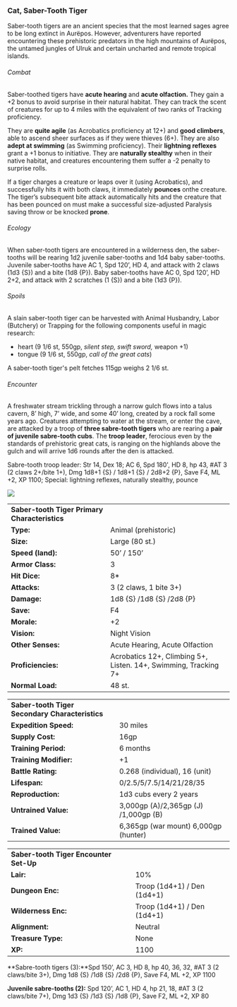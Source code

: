 ### Cat, Saber-Tooth Tiger

Saber-tooth tigers are an ancient species that the most learned sages agree to be long extinct in Aurëpos. However, adventurers have reported encountering these prehistoric predators in the high mountains of Aurëpos, the untamed jungles of Ulruk and certain uncharted and remote tropical islands.

###### Combat

Saber-toothed tigers have **acute hearing** and **acute olfaction.** They gain a +2 bonus to avoid surprise in their natural habitat. They can track the scent of creatures for up to 4 miles with the equivalent of two ranks of Tracking proficiency.

They are **quite agile** (as Acrobatics proficiency at 12+) and **good climbers**, able to ascend sheer surfaces as if they were thieves (6+). They are also **adept at swimming** (as Swimming proficiency). Their **lightning reflexes** grant a +1 bonus to initiative. They are **naturally stealthy** when in their native habitat, and creatures encountering them suffer a -2 penalty to surprise rolls.

If a tiger charges a creature or leaps over it (using Acrobatics), and successfully hits it with both claws, it immediately **pounces** onthe creature. The tiger’s subsequent bite attack automatically hits and the creature that has been pounced on must make a successful size-adjusted Paralysis saving throw or be knocked **prone**.

###### Ecology

When saber-tooth tigers are encountered in a wilderness den, the saber-tooths will be rearing 1d2 juvenile saber-tooths and 1d4 baby saber-tooths. Juvenile saber-tooths have AC 1, Spd 120’, HD 4, and attack with 2 claws (1d3 {S}) and a bite (1d8 {P}). Baby saber-tooths have AC 0, Spd 120’, HD 2+2, and attack with 2 scratches (1 {S}) and a bite (1d3 {P}).

###### Spoils

A slain saber-tooth tiger can be harvested with Animal Husbandry, Labor (Butchery) or Trapping for the following components useful in magic research:

* heart (9 1/6 st, 550gp, *silent step, swift sword,* weapon +1)
* tongue (9 1/6 st, 550gp, *call of the great cats*)

A saber-tooth tiger's pelt fetches 115gp weighs 2 1/6 st.

###### Encounter

A freshwater stream trickling through a narrow gulch flows into a talus cavern, 8’ high, 7’ wide, and some 40’ long, created by a rock fall some years ago. Creatures attempting to water at the stream, or enter the cave, are attacked by a troop of **three sabre-tooth tigers** who are rearing a **pair of juvenile sabre-tooth cubs**. The **troop leader**, ferocious even by the standards of prehistoric great cats, is ranging on the highlands above the gulch and will arrive 1d6 rounds after the den is attacked.

Sabre-tooth troop leader: Str 14, Dex 18; AC 6, Spd 180', HD 8, hp 43, #AT 3 (2 claws 2+/bite 1+), Dmg 1d8+1 {S} / 1d8+1 {S} / 2d8+2 {P}, Save F4, ML +2, XP 1100; Special: lightning reflexes, naturally stealthy, pounce

![](data:image/png;base64...)

|  |  |
| --- | --- |
| **Saber-tooth Tiger Primary Characteristics** | |
| **Type:** | Animal (prehistoric) |
| **Size:** | Large (80 st.) |
| **Speed (land):** | 50’ / 150’ |
| **Armor Class:** | 3 |
| **Hit Dice:** | 8\* |
| **Attacks:** | 3 (2 claws, 1 bite 3+) |
| **Damage:** | 1d8 {S} /1d8 {S} /2d8 {P} |
| **Save:** | F4 |
| **Morale:** | +2 |
| **Vision:** | Night Vision |
| **Other Senses:** | Acute Hearing, Acute Olfaction |
| **Proficiencies:** | Acrobatics 12+, Climbing 5+,  Listen. 14+, Swimming, Tracking 7+ |
| **Normal Load:** | 48 st. |

|  |  |
| --- | --- |
| **Saber-tooth Tiger Secondary Characteristics** | |
| **Expedition Speed:** | 30 miles |
| **Supply Cost:** | 16gp |
| **Training Period:** | 6 months |
| **Training Modifier:** | +1 |
| **Battle Rating:** | 0.268 (individual), 16 (unit) |
| **Lifespan:** | 0/2.5/5/7.5/14/21/28/35 |
| **Reproduction:** | 1d3 cubs every 2 years |
| **Untrained Value:** | 3,000gp (A)/2,365gp (J) /1,000gp (B) |
| **Trained Value:** | 6,365gp (war mount)  6,000gp (hunter) |

|  |  |
| --- | --- |
| **Saber-tooth Tiger Encounter Set-Up** | |
| **Lair:** | 10% |
| **Dungeon Enc:** | Troop (1d4+1) / Den (1d4+1) |
| **Wilderness Enc:** | Troop (1d4+1) / Den (1d4+1) |
| **Alignment:** | Neutral |
| **Treasure Type:** | None |
| **XP:** | 1100 |

**Sabre-tooth tigers (3):**Spd 150’, AC 3, HD 8, hp 40, 36, 32, #AT 3 (2 claws/bite 3+), Dmg 1d8 {S} /1d8 {S} /2d8 {P}, Save F4, ML +2, XP 1100

**Juvenile sabre-tooths (2):** Spd 120’, AC 1, HD 4, hp 21, 18, #AT 3 (2 claws/bite 7+), Dmg 1d3 {S} /1d3 {S} /1d8 {P}, Save F2, ML +2, XP 80
